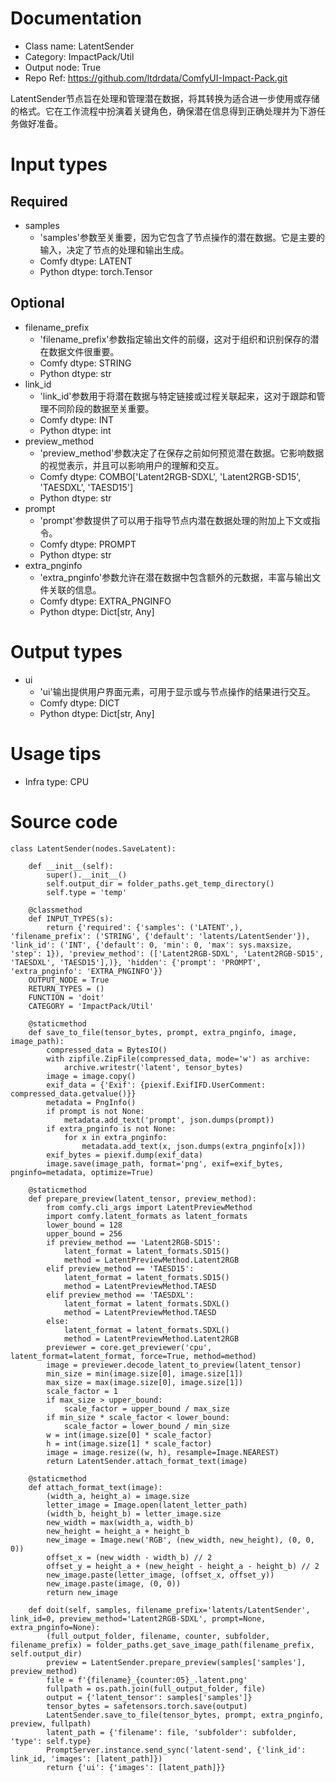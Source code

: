 # Documentation
- Class name: LatentSender
- Category: ImpactPack/Util
- Output node: True
- Repo Ref: https://github.com/ltdrdata/ComfyUI-Impact-Pack.git

LatentSender节点旨在处理和管理潜在数据，将其转换为适合进一步使用或存储的格式。它在工作流程中扮演着关键角色，确保潜在信息得到正确处理并为下游任务做好准备。

# Input types
## Required
- samples
    - 'samples'参数至关重要，因为它包含了节点操作的潜在数据。它是主要的输入，决定了节点的处理和输出生成。
    - Comfy dtype: LATENT
    - Python dtype: torch.Tensor
## Optional
- filename_prefix
    - 'filename_prefix'参数指定输出文件的前缀，这对于组织和识别保存的潜在数据文件很重要。
    - Comfy dtype: STRING
    - Python dtype: str
- link_id
    - 'link_id'参数用于将潜在数据与特定链接或过程关联起来，这对于跟踪和管理不同阶段的数据至关重要。
    - Comfy dtype: INT
    - Python dtype: int
- preview_method
    - 'preview_method'参数决定了在保存之前如何预览潜在数据。它影响数据的视觉表示，并且可以影响用户的理解和交互。
    - Comfy dtype: COMBO['Latent2RGB-SDXL', 'Latent2RGB-SD15', 'TAESDXL', 'TAESD15']
    - Python dtype: str
- prompt
    - 'prompt'参数提供了可以用于指导节点内潜在数据处理的附加上下文或指令。
    - Comfy dtype: PROMPT
    - Python dtype: str
- extra_pnginfo
    - 'extra_pnginfo'参数允许在潜在数据中包含额外的元数据，丰富与输出文件关联的信息。
    - Comfy dtype: EXTRA_PNGINFO
    - Python dtype: Dict[str, Any]

# Output types
- ui
    - 'ui'输出提供用户界面元素，可用于显示或与节点操作的结果进行交互。
    - Comfy dtype: DICT
    - Python dtype: Dict[str, Any]

# Usage tips
- Infra type: CPU

# Source code
```
class LatentSender(nodes.SaveLatent):

    def __init__(self):
        super().__init__()
        self.output_dir = folder_paths.get_temp_directory()
        self.type = 'temp'

    @classmethod
    def INPUT_TYPES(s):
        return {'required': {'samples': ('LATENT',), 'filename_prefix': ('STRING', {'default': 'latents/LatentSender'}), 'link_id': ('INT', {'default': 0, 'min': 0, 'max': sys.maxsize, 'step': 1}), 'preview_method': (['Latent2RGB-SDXL', 'Latent2RGB-SD15', 'TAESDXL', 'TAESD15'],)}, 'hidden': {'prompt': 'PROMPT', 'extra_pnginfo': 'EXTRA_PNGINFO'}}
    OUTPUT_NODE = True
    RETURN_TYPES = ()
    FUNCTION = 'doit'
    CATEGORY = 'ImpactPack/Util'

    @staticmethod
    def save_to_file(tensor_bytes, prompt, extra_pnginfo, image, image_path):
        compressed_data = BytesIO()
        with zipfile.ZipFile(compressed_data, mode='w') as archive:
            archive.writestr('latent', tensor_bytes)
        image = image.copy()
        exif_data = {'Exif': {piexif.ExifIFD.UserComment: compressed_data.getvalue()}}
        metadata = PngInfo()
        if prompt is not None:
            metadata.add_text('prompt', json.dumps(prompt))
        if extra_pnginfo is not None:
            for x in extra_pnginfo:
                metadata.add_text(x, json.dumps(extra_pnginfo[x]))
        exif_bytes = piexif.dump(exif_data)
        image.save(image_path, format='png', exif=exif_bytes, pnginfo=metadata, optimize=True)

    @staticmethod
    def prepare_preview(latent_tensor, preview_method):
        from comfy.cli_args import LatentPreviewMethod
        import comfy.latent_formats as latent_formats
        lower_bound = 128
        upper_bound = 256
        if preview_method == 'Latent2RGB-SD15':
            latent_format = latent_formats.SD15()
            method = LatentPreviewMethod.Latent2RGB
        elif preview_method == 'TAESD15':
            latent_format = latent_formats.SD15()
            method = LatentPreviewMethod.TAESD
        elif preview_method == 'TAESDXL':
            latent_format = latent_formats.SDXL()
            method = LatentPreviewMethod.TAESD
        else:
            latent_format = latent_formats.SDXL()
            method = LatentPreviewMethod.Latent2RGB
        previewer = core.get_previewer('cpu', latent_format=latent_format, force=True, method=method)
        image = previewer.decode_latent_to_preview(latent_tensor)
        min_size = min(image.size[0], image.size[1])
        max_size = max(image.size[0], image.size[1])
        scale_factor = 1
        if max_size > upper_bound:
            scale_factor = upper_bound / max_size
        if min_size * scale_factor < lower_bound:
            scale_factor = lower_bound / min_size
        w = int(image.size[0] * scale_factor)
        h = int(image.size[1] * scale_factor)
        image = image.resize((w, h), resample=Image.NEAREST)
        return LatentSender.attach_format_text(image)

    @staticmethod
    def attach_format_text(image):
        (width_a, height_a) = image.size
        letter_image = Image.open(latent_letter_path)
        (width_b, height_b) = letter_image.size
        new_width = max(width_a, width_b)
        new_height = height_a + height_b
        new_image = Image.new('RGB', (new_width, new_height), (0, 0, 0))
        offset_x = (new_width - width_b) // 2
        offset_y = height_a + (new_height - height_a - height_b) // 2
        new_image.paste(letter_image, (offset_x, offset_y))
        new_image.paste(image, (0, 0))
        return new_image

    def doit(self, samples, filename_prefix='latents/LatentSender', link_id=0, preview_method='Latent2RGB-SDXL', prompt=None, extra_pnginfo=None):
        (full_output_folder, filename, counter, subfolder, filename_prefix) = folder_paths.get_save_image_path(filename_prefix, self.output_dir)
        preview = LatentSender.prepare_preview(samples['samples'], preview_method)
        file = f'{filename}_{counter:05}_.latent.png'
        fullpath = os.path.join(full_output_folder, file)
        output = {'latent_tensor': samples['samples']}
        tensor_bytes = safetensors.torch.save(output)
        LatentSender.save_to_file(tensor_bytes, prompt, extra_pnginfo, preview, fullpath)
        latent_path = {'filename': file, 'subfolder': subfolder, 'type': self.type}
        PromptServer.instance.send_sync('latent-send', {'link_id': link_id, 'images': [latent_path]})
        return {'ui': {'images': [latent_path]}}
```